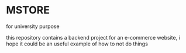 # MSTORE
for university purpose

this repository contains a backend project for an e-commerce website, i hope it could be an useful example of how to not do things
